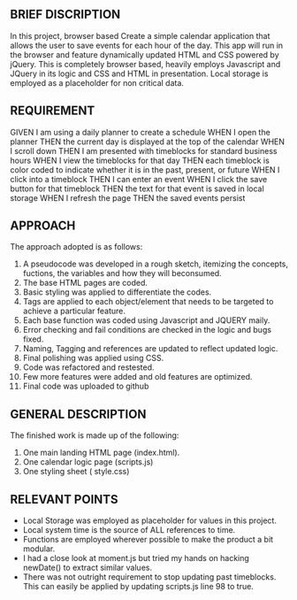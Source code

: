 ## BRIEF DISCRIPTION

In this project, browser based Create a simple calendar application that allows the user to save events for each hour of the day. This app will run in the browser and feature dynamically updated HTML and CSS powered by jQuery.  This is completely browser based, heavily employs Javascript and JQuery in its logic and CSS and HTML in presentation. Local storage is employed as a placeholder for non critical data.

## REQUIREMENT
GIVEN I am using a daily planner to create a schedule
WHEN I open the planner
THEN the current day is displayed at the top of the calendar
WHEN I scroll down
THEN I am presented with timeblocks for standard business hours
WHEN I view the timeblocks for that day
THEN each timeblock is color coded to indicate whether it is in the past, present, or future
WHEN I click into a timeblock
THEN I can enter an event
WHEN I click the save button for that timeblock
THEN the text for that event is saved in local storage
WHEN I refresh the page
THEN the saved events persist

## APPROACH

The approach adopted is as follows:

1. A pseudocode was developed in a rough sketch, itemizing the concepts, fuctions, the variables and how they will beconsumed.
2. The base HTML pages are coded.
3. Basic styling was applied to differentiate the codes.
4. Tags are applied to each object/element that needs to be targeted to achieve a particular feature.
5. Each base function was coded using Javascript and JQUERY maily.
6. Error checking and fail conditions are checked in the logic and bugs fixed.
7. Naming, Tagging and references are updated to reflect updated logic.
8. Final polishing was applied using CSS.
9. Code was refactored and restested.
10. Few more features were added and old features are optimized.
11. Final code was uploaded to github

## GENERAL DESCRIPTION

The finished work is made up of the following:

1. One main landing HTML page (index.html).
2. One calendar logic page (scripts.js)
3. One styling sheet ( style.css)

## RELEVANT POINTS

- Local Storage was employed as placeholder for values in this project.
- Local system time is the source of ALL references to time.
- Functions are employed wherever possible to make the product a bit modular.
- I had a close look at moment.js but tried my hands on hacking newDate() to extract similar values.
- There was not outright requirement to stop updating past timeblocks. This can easily be applied by updating scripts.js line 98 to true.


